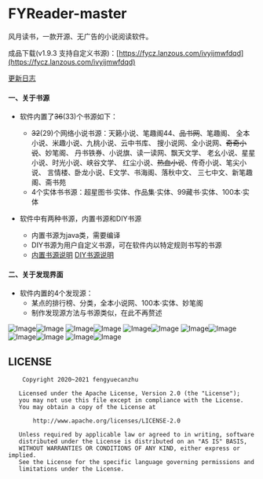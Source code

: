 # FYReader-master

风月读书，一款开源、无广告的小说阅读软件。

成品下载(v1.9.3 支持自定义书源)：[https://fycz.lanzous.com/ivyijmwfdqd](https://fycz.lanzous.com/ivyijmwfdqd)

[更新日志](./app/src/main/assets/updatelog.fy)

#### 一、关于书源

* 软件内置了~~36~~(33)个书源如下：

  * ~~32~~(29)个网络小说书源：天籁小说、笔趣阁44、~~品书网~~、笔趣阁、
        全本小说、米趣小说、九桃小说、云中书库、
        搜小说网、全小说网、~~奇奇小说~~、妙笔阁、
        丹书铁券、小说旗、读一读网、飘天文学、
        老幺小说、星星小说、时光小说、峡谷文学、
        红尘小说、~~热血小说~~、传奇小说、笔尖小说、
        言情楼、卧龙小说、E文学、书海阁、落秋中文、
        三七中文、新笔趣阁、斋书苑
  * 4个实体书书源：超星图书·实体、作品集·实体、99藏书·实体、100本·实体

* 软件中有两种书源，内置书源和DIY书源
  * 内置书源为java类，需要编译
  * DIY书源为用户自定义书源，可在软件内以特定规则书写的书源
  * [内置书源说明](./source/LocalSource.md)  [DIY书源说明](./source/DIYSource.md)

#### 二、关于发现界面

* 软件内置的4个发现源：
  * 某点的排行榜、分类，全本小说网、100本·实体、妙笔阁
  * 制作发现源方法与书源类似，在此不再赘述

![Image](./img/1.png)![Image](./img/2.png)
![Image](./img/3.png)![Image](./img/4.png)
![Image](./img/5.png)![Image](./img/6.png)
![Image](./img/7.png)![Image](./img/8.png)
![Image](./img/9.png)![Image](./img/10.png)
![Image](./img/11.png)![Image](./img/12.png)

## LICENSE
```
    Copyright 2020~2021 fengyuecanzhu

   Licensed under the Apache License, Version 2.0 (the "License");
   you may not use this file except in compliance with the License.
   You may obtain a copy of the License at

       http://www.apache.org/licenses/LICENSE-2.0

   Unless required by applicable law or agreed to in writing, software
   distributed under the License is distributed on an "AS IS" BASIS,
   WITHOUT WARRANTIES OR CONDITIONS OF ANY KIND, either express or implied.
   See the License for the specific language governing permissions and
   limitations under the License.
```
